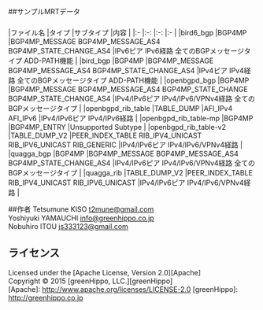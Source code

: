 ##サンプルMRTデータ
###
|ファイル名
|タイプ
|サブタイプ
|内容
|
|:-
|:-:
|:-:
|:-
|
|bird6_bgp
|BGP4MP
|BGP4MP_MESSAGE  BGP4MP_MESSAGE_AS4  BGP4MP_STATE_CHANGE_AS4
|IPv6ピア  IPv6経路  全てのBGPメッセージタイプ  ADD-PATH機能
|
|bird_bgp
|BGP4MP
|BGP4MP_MESSAGE  BGP4MP_MESSAGE_AS4  BGP4MP_STATE_CHANGE_AS4
|IPv4ピア  IPv4経路  全てのBGPメッセージタイプ  ADD-PATH機能
|
|openbgpd_bgp
|BGP4MP
|BGP4MP_MESSAGE  BGP4MP_MESSAGE_AS4  BGP4MP_STATE_CHANGE  BGP4MP_STATE_CHANGE_AS4
|IPv4/IPv6ピア  IPv4/IPv6/VPNv4経路  全てのBGPメッセージタイプ
|
|openbgpd_rib_table
|TABLE_DUMP
|AFI_IPv4  AFI_IPv6
|IPv4/IPv6ピア  IPv4/IPv6経路
|
|openbgpd_rib_table-mp
|BGP4MP
|BGP4MP_ENTRY
|Unsupported Subtype
|
|openbgpd_rib_table-v2
|TABLE_DUMP_V2
|PEER_INDEX_TABLE  RIB_IPV4_UNICAST  RIB_IPV6_UNICAST  RIB_GENERIC
|IPv4/IPv6ピア  IPv4/IPv6/VPNv4経路
|
|quagga_bgp           |BGP4MP
|BGP4MP_MESSAGE  BGP4MP_MESSAGE_AS4  BGP4MP_STATE_CHANGE_AS4
|IPv4/IPv6ピア  IPv4/IPv6/VPNv4経路  全てのBGPメッセージタイプ
|
|quagga_rib           |TABLE_DUMP_V2
|PEER_INDEX_TABLE  RIB_IPV4_UNICAST  RIB_IPV6_UNICAST
|IPv4/IPv6ピア  IPv4/IPv6/VPNv4経路
|


##作者
Tetsumune KISO <t2mune@gmail.com>  
Yoshiyuki YAMAUCHI <info@greenhippo.co.jp>  
Nobuhiro ITOU <js333123@gmail.com>  

ライセンス
----------
Licensed under the [Apache License, Version 2.0][Apache]  
Copyright &copy; 2015 [greenHippo, LLC.][greenHippo]  
[Apache]: http://www.apache.org/licenses/LICENSE-2.0
[greenHippo]: http://greenhippo.co.jp
